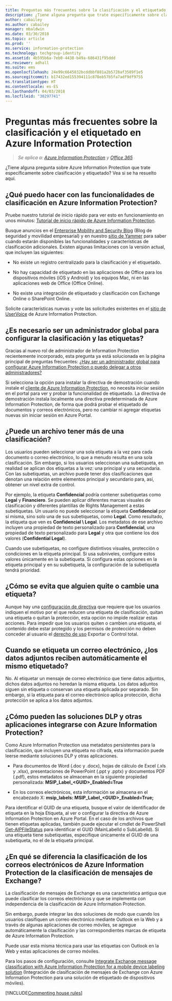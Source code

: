 ```yaml
---
title: Preguntas más frecuentes sobre la clasificación y el etiquetado - AIP
description: ¿Tiene alguna pregunta que trate específicamente sobre clasificación y etiquetado con Azure Information Protection? Vea si se ha resuelto aquí.
author: cabailey
ms.author: cabailey
manager: mbaldwin
ms.date: 03/30/2018
ms.topic: article
ms.prod: ''
ms.service: information-protection
ms.technology: techgroup-identity
ms.assetid: 4b595b6a-7eb0-4438-b49a-686431f95ddd
ms.reviewer: adhall
ms.suite: ems
ms.openlocfilehash: 24e99c6645832bcddbbf881a2b5728af3589f1e5
ms.sourcegitcommit: b17432ed155394111c878eb57b5fa7adf9df9755
ms.translationtype: HT
ms.contentlocale: es-ES
ms.lasthandoff: 04/03/2018
ms.locfileid: "30297741"
---
```

# <a name="frequently-asked-questions-about-classification-and-labeling-in-azure-information-protection"></a>Preguntas más frecuentes sobre la clasificación y el etiquetado en Azure Information Protection

>*Se aplica a: [Azure Information Protection](https://azure.microsoft.com/pricing/details/information-protection) y [Office 365](http://download.microsoft.com/download/E/C/F/ECF42E71-4EC0-48FF-AA00-577AC14D5B5C/Azure_Information_Protection_licensing_datasheet_EN-US.pdf)*

¿Tiene alguna pregunta sobre Azure Information Protection que trate específicamente sobre clasificación y etiquetado?  Vea si se ha resuelto aquí. 

## <a name="what-can-i-do-with-the-classification-capabilities-in-azure-information-protection"></a>¿Qué puedo hacer con las funcionalidades de clasificación en Azure Information Protection?

Pruebe nuestro tutorial de inicio rápido para ver esto en funcionamiento en unos minutos: [Tutorial de inicio rápido de Azure Information Protection](infoprotect-quick-start-tutorial.md).

Busque anuncios en el [Enterprise Mobility and Security Blog](https://cloudblogs.microsoft.com/enterprisemobility/?product=azure-information-protection) (Blog de seguridad y movilidad empresarial) y en nuestro [sitio de Yammer](https://www.yammer.com/askipteam/#/threads/inGroup?type=in_group&feedId=8652489&view=all) para saber cuándo estarán disponibles las funcionalidades y características de clasificación adicionales. Existen algunas limitaciones con la versión actual, que incluyen las siguientes:

- No existe un registro centralizado para la clasificación y el etiquetado.

- No hay capacidad de etiquetado en las aplicaciones de Office para los dispositivos móviles (iOS y Android) y los equipos Mac, ni en las aplicaciones web de Office (Office Online).

- No existe una integración de etiquetado y clasificación con Exchange Online o SharePoint Online.

Solicite características nuevas y vote las solicitudes existentes en el [sitio de UserVoice](https://msip.uservoice.com/) de Azure Information Protection.

## <a name="do-i-need-to-be-a-global-admin-to-configure-classification-and-labels"></a>¿Es necesario ser un administrador global para configurar la clasificación y las etiquetas?

Gracias al nuevo rol de administrador de Information Protection recientemente incorporado, esta pregunta ya está solucionada en la página principal de preguntas frecuentes: [¿Hay ser un administrador global para configurar Azure Information Protection o puedo delegar a otros administradores?](faqs.md#do-you-need-to-be-a-global-admin-to-configure-azure-information-protection-or-can-i-delegate-to-other-administrators)

Si selecciona la opción para instalar la directiva de demostración cuando instale el [cliente de Azure Information Protection](https://www.microsoft.com/en-us/download/details.aspx?id=53018), no necesita iniciar sesión en el portal para ver y probar la funcionalidad de etiquetado. La directiva de demostración instala localmente una directiva predeterminada de Azure Information Protection, de forma que podrá probar el etiquetado de documentos y correos electrónicos, pero no cambiar ni agregar etiquetas nuevas sin iniciar sesión en Azure Portal. 

## <a name="can-a-file-have-more-than-one-classification"></a>¿Puede un archivo tener más de una clasificación?

Los usuarios pueden seleccionar una sola etiqueta a la vez para cada documento o correo electrónico, lo que a menudo resulta en una sola clasificación. Sin embargo, si los usuarios seleccionan una subetiqueta, en realidad se aplican dos etiquetas a la vez: una principal y una secundaria. Con las subetiquetas, un archivo puede tener dos clasificaciones que denotan una relación entre elementos principal y secundario para, así, obtener un nivel extra de control.

Por ejemplo, la etiqueta **Confidencial** podría contener subetiquetas como **Legal** y **Financiero**. Se pueden aplicar diferentes marcas visuales de clasificación y diferentes plantillas de Rights Management a estas subetiquetas. Un usuario no puede seleccionar la etiqueta **Confidencial** por sí misma, sino solo una de sus subetiquetas, como **Legal**. Como resultado, la etiqueta que ven es **Confidencial \ Legal**. Los metadatos de ese archivo incluyen una propiedad de texto personalizado para **Confidencial**, una propiedad de texto personalizado para **Legal** y otra que contiene los dos valores (**Confidential Legal**). 

Cuando use subetiquetas, no configure distintivos visuales, protección o condiciones en la etiqueta principal. Si usa subniveles, configure estos valores únicamente en la subetiqueta. Si configura estas opciones en la etiqueta principal y en su subetiqueta, la configuración de la subetiqueta tendrá prioridad.

## <a name="how-do-i-prevent-somebody-from-removing-or-changing-a-label"></a>¿Cómo se evita que alguien quite o cambie una etiqueta?

Aunque hay una [configuración de directiva](../deploy-use/configure-policy-settings.md) que requiere que los usuarios indiquen el motivo por el que reducen una etiqueta de clasificación, quitan una etiqueta o quitan la protección, esta opción no impide realizar estas acciones. Para impedir que los usuarios quiten o cambien una etiqueta, el contenido debe estar protegido y los permisos de protección no deben conceder al usuario el [derecho de uso](../deploy-use/configure-usage-rights.md) Exportar o Control total. 

## <a name="when-an-email-is-labeled-do-any-attachments-automatically-get-the-same-labeling"></a>Cuando se etiqueta un correo electrónico, ¿los datos adjuntos reciben automáticamente el mismo etiquetado?

No. Al etiquetar un mensaje de correo electrónico que tiene datos adjuntos, dichos datos adjuntos no heredan la misma etiqueta. Los datos adjuntos siguen sin etiqueta o conservan una etiqueta aplicada por separado. Sin embargo, si la etiqueta para el correo electrónico aplica protección, dicha protección se aplica a los datos adjuntos.

## <a name="how-can-dlp-solutions-and-other-applications-integrate-with-azure-information-protection"></a>¿Cómo pueden las soluciones DLP y otras aplicaciones integrarse con Azure Information Protection?

Como Azure Information Protection usa metadatos persistentes para la clasificación, que incluyen una etiqueta no cifrada, esta información puede leerse mediante soluciones DLP y otras aplicaciones. 

- Para documentos de Word (.doc y .docx), hojas de cálculo de Excel (.xls y .xlsx), presentaciones de PowerPoint (.ppt y .pptx) y documentos PDF (.pdf), estos metadatos se almacenan en la siguiente propiedad personalizada: **MSIP_Label_\<GUID>_Enabled=True**  

- En los correos electrónicos, esta información se almacena en el encabezado X: **msip_labels: MSIP_Label_\<GUID>_Enabled=True;**  

Para identificar el GUID de una etiqueta, busque el valor de identificador de etiqueta en la hoja Etiqueta, al ver o configurar la directiva de Azure Information Protection en Azure Portal. En el caso de los archivos que tienen etiquetas aplicadas, también puede ejecutar el cmdlet de PowerShell [Get-AIPFileStatus](/powershell/module/azureinformationprotection/get-aipfilestatus) para identificar el GUID (MainLabelId o SubLabelId). Si una etiqueta tiene subetiquetas, especifique únicamente el GUID de una subetiqueta, no el de la etiqueta principal.

## <a name="how-is-azure-information-protection-classification-for-emails-different-from-exchange-message-classification"></a>¿En qué se diferencia la clasificación de los correos electrónicos de Azure Information Protection de la clasificación de mensajes de Exchange?

La clasificación de mensajes de Exchange es una característica antigua que puede clasificar los correos electrónicos y que se implementa con independencia de la clasificación de Azure Information Protection. 

Sin embargo, puede integrar las dos soluciones de modo que cuando los usuarios clasifiquen un correo electrónico mediante Outlook en la Web y a través de algunas aplicaciones de correo móviles, se agregue automáticamente la clasificación y las correspondientes marcas de etiqueta de Azure Information Protection. 

Puede usar esta misma técnica para usar las etiquetas con Outlook en la Web y estas aplicaciones de correo móviles.

Para los pasos de configuración, consulte [Integrate Exchange message classification with Azure Information Protection for a mobile device labeling solution](../rms-client/client-admin-guide-customizations.md#integration-with-exchange-message-classification-for-a-mobile-device-labeling-solution) (Integración de clasificación de mensajes de Exchange con Azure Information Protection para una solución de etiquetado de dispositivos móviles). 



[!INCLUDE[Commenting house rules](../includes/houserules.md)]
